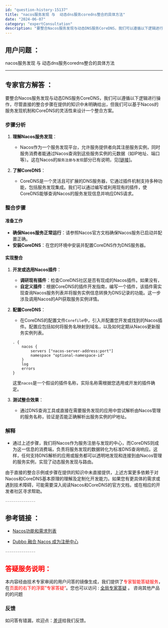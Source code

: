 ```yaml
---
id: "question-history-15137"
title: "nacos服务发现 与  动态dns服务coredns整合的具体方法"
date: "2024-06-07"
category: "expertConsultation"
description: "要整合Nacos服务发现与动态DNS服务CoreDNS，我们可以遵循以下逻辑进行操作，尽管直接的整合步骤在提供的知识中未明确给出，但我们可以基于Nacos的服务发现机制和CoreDNS的灵活性来设计一个整合方案。### 步骤分析1. **理解Nacos服务发现**：   - Nacos作为一个服务发"
---
```


## 用户问题 ： 
 nacos服务发现 与  动态dns服务coredns整合的具体方法  

---------------
## 专家官方解答 ：

要整合Nacos服务发现与动态DNS服务CoreDNS，我们可以遵循以下逻辑进行操作，尽管直接的整合步骤在提供的知识中未明确给出，但我们可以基于Nacos的服务发现机制和CoreDNS的灵活性来设计一个整合方案。

### 步骤分析

1. **理解Nacos服务发现**：
   - Nacos作为一个服务发现平台，允许服务提供者向其注册服务实例，同时服务消费者能通过Nacos查询到这些服务实例的元数据（如IP地址、端口等）。这在Nacos的`服务注册与发现`部分已有说明，见[[链接](https://github.com/alibaba/nacos/tree/develop/naming)]。

2. **了解CoreDNS**：
   - CoreDNS是一个灵活且可扩展的DNS服务器，它通过插件机制支持多种功能，包括服务发现集成。我们可以通过编写或利用现有的插件，使CoreDNS能够查询Nacos的服务发现信息并响应DNS请求。

### 整合步骤

#### 准备工作
- **确保Nacos服务正常运行**：请参照Nacos官方文档确保Nacos服务已启动并配置正确。
- **安装CoreDNS**：在您的环境中安装并配置CoreDNS作为DNS服务器。

#### 实现整合
1. **开发或选用Nacos插件**：
   - **调研现有插件**：检查CoreDNS社区是否有现成的Nacos插件。如果没有，
   - **自定义插件**：根据CoreDNS的插件开发指南，编写一个插件，该插件需实现查询Nacos服务列表并将服务实例信息转换为DNS记录的功能。这一步涉及调用Nacos的API获取服务实例详情。

2. **配置CoreDNS**：
   - 在CoreDNS的配置文件`Corefile`中，引入并配置您开发或找到的Nacos插件。配置应包括如何将服务名映射到域名，以及如何定期从Nacos更新服务实例列表。

   ```plaintext
   . {
       nacos {
           servers ["nacos-server-address:port"]
           namespace "optional-namespace-id"
       }
       log
       errors
   }
   ```
   这里`nacos`是一个假设的插件名称，实际名称需根据您选用或开发的插件确定。

3. **测试整合效果**：
   - 通过DNS查询工具或直接在需要服务发现的应用中尝试解析由Nacos管理的服务名称，验证是否能正确解析出服务实例的IP地址。

### 解释
- 通过上述步骤，我们将Nacos作为服务注册与发现的中心，而CoreDNS则成为这一信息的消费端，负责将服务发现的数据转化为标准DNS查询响应。这样，任何支持DNS解析的应用或服务都可以透明地发现和连接到由Nacos管理的服务实例，实现了动态服务发现与路由。

由于直接的整合示例或步骤在提供的知识中未直接提供，上述方案更多依赖于对Nacos和CoreDNS基本原理的理解及定制化开发能力。如果您有更具体的需求或遇到技术障碍，可能需要深入阅读Nacos和CoreDNS的官方文档，或在相应的开发者社区寻求帮助。


<font color="#949494">---------------</font> 


## 参考链接 ：

* [Nacos功能和需求列表](https://nacos.io/docs/latest/archive/feature-list)
 
 * [Dubbo 融合 Nacos 成为注册中心](https://nacos.io/docs/latest/ecology/use-nacos-with-dubbo)


 <font color="#949494">---------------</font> 
 


## <font color="#FF0000">答疑服务说明：</font> 

本内容经由技术专家审阅的用户问答的镜像生成，我们提供了<font color="#FF0000">专家智能答疑服务</font>，在<font color="#FF0000">页面的右下的浮窗”专家答疑“</font>。您也可以访问 : [全局专家答疑](https://answer.opensource.alibaba.com/docs/intro) 。 咨询其他产品的的问题

### 反馈
如问答有错漏，欢迎点：[差评](https://ai.nacos.io/user/feedbackByEnhancerGradePOJOID?enhancerGradePOJOId=15139)给我们反馈。
